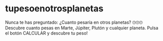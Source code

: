 # tupesoenotrosplanetas
Nunca te has preguntado: ¿Cuanto pesaría en otros planetas? 🙄🙄🙄 Descubre cuanto pesas en Marte, Júpiter, Plutón y cualquier planeta. Pulsa el botón CALCULAR y descubre tu peso!
